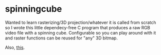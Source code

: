 # spinningcube
Wanted to learn rasterizing/3D projection/whatever it is called from scratch so I wrote this little dependecy-free C program that produces a raw RGB video file with a spinning cube. Configurable so you can play around with it and raster functions can be reused for "any" 3D bitmap.

Also, [this](https://www.youtube.com/watch?v=4aGDCE6Nrz0).
